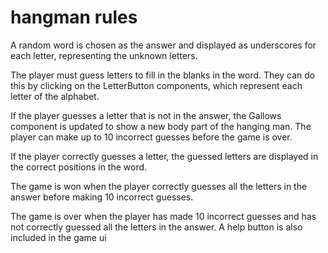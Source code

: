 # hangman rules

A random word is chosen as the answer and displayed as underscores for each letter, representing the unknown letters.

The player must guess letters to fill in the blanks in the word. They can do this by clicking on the LetterButton components, which represent each letter of the alphabet.

If the player guesses a letter that is not in the answer, the Gallows component is updated to show a new body part of the hanging man. The player can make up to 10 incorrect guesses before the game is over.

If the player correctly guesses a letter, the guessed letters are displayed in the correct positions in the word.

The game is won when the player correctly guesses all the letters in the answer before making 10 incorrect guesses.

The game is over when the player has made 10 incorrect guesses and has not correctly guessed all the letters in the answer.
A help button is also included in the game ui


